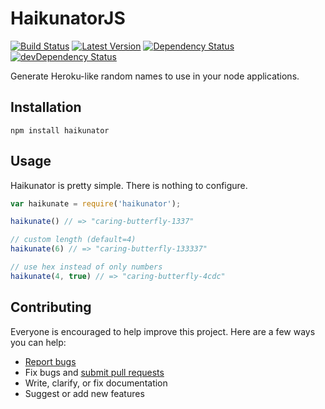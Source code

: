 # HaikunatorJS

[![Build Status](https://img.shields.io/travis/AtroxDev/haikunatorjs.svg?style=flat-square)](https://travis-ci.org/AtroxDev/haikunatorjs)
[![Latest Version](https://img.shields.io/npm/v/haikunator.svg?style=flat-square)](https://www.npmjs.com/package/haikunator)
[![Dependency Status](https://img.shields.io/david/atroxdev/haikunatorjs.svg?style=flat-square)](https://david-dm.org/atroxdev/haikunatorjs)
[![devDependency Status](https://img.shields.io/david/dev/atroxdev/haikunatorjs.svg?style=flat-square)](https://david-dm.org/atroxdev/haikunatorjs#info=devDependencies)

Generate Heroku-like random names to use in your node applications.

## Installation
```
npm install haikunator
```

## Usage

Haikunator is pretty simple. There is nothing to configure.

```javascript
var haikunate = require('haikunator');

haikunate() // => "caring-butterfly-1337"

// custom length (default=4)
haikunate(6) // => "caring-butterfly-133337"

// use hex instead of only numbers
haikunate(4, true) // => "caring-butterfly-4cdc"
```

## Contributing

Everyone is encouraged to help improve this project. Here are a few ways you can help:

- [Report bugs](https://github.com/atroxdev/haikunatorjs/issues)
- Fix bugs and [submit pull requests](https://github.com/atroxdev/haikunatorjs/pulls)
- Write, clarify, or fix documentation
- Suggest or add new features
